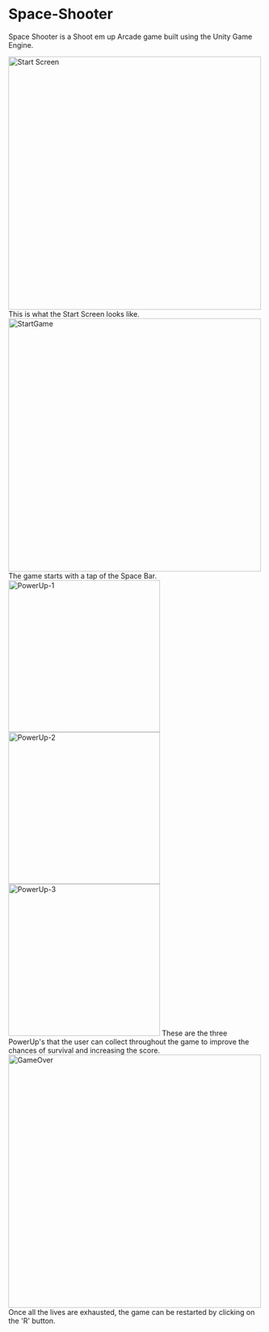 # Space-Shooter
Space Shooter is a Shoot em up Arcade game built using the Unity Game Engine.

<img width="500" alt="Start Screen" src="https://user-images.githubusercontent.com/20821711/94397027-b14f0e80-0128-11eb-88be-516d672c5544.png" >
This is what the Start Screen looks like. 

<img width="500" alt="StartGame" src="https://user-images.githubusercontent.com/20821711/94397371-4e11ac00-0129-11eb-9c73-44c581f74cef.png">
The game starts with a tap of the Space Bar.

<img width="300" alt="PowerUp-1" src="https://user-images.githubusercontent.com/20821711/94397494-94670b00-0129-11eb-90c6-7590710be163.png">
<img width="300" alt="PowerUp-2" src="https://user-images.githubusercontent.com/20821711/94397501-98932880-0129-11eb-9a2e-8dd3e503fa5b.png">
<img width="300" alt="PowerUp-3" src="https://user-images.githubusercontent.com/20821711/94397504-992bbf00-0129-11eb-86ae-c8250b064a87.png">
These are the three PowerUp's that the user can collect throughout the game to improve the chances of survival and increasing the score. 

<img width="500" alt="GameOver" src="https://user-images.githubusercontent.com/20821711/94397610-d09a6b80-0129-11eb-91c4-5be5f98b2678.png">
Once all the lives are exhausted, the game can be restarted by clicking on the 'R' button.
